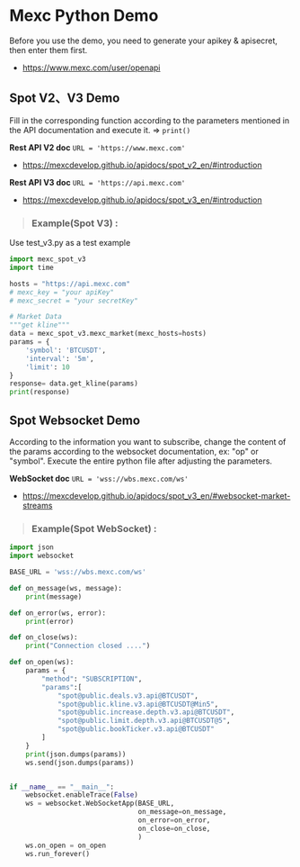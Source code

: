 # Mexc Python Demo

Before you use the demo, you need to generate your apikey & apisecret, then enter them first.

* <https://www.mexc.com/user/openapi>

## Spot V2、V3 Demo 

Fill in the corresponding function according to the parameters mentioned in the API documentation and execute it. => `print()`

**Rest API V2 doc**   `URL = 'https://www.mexc.com'`

* <https://mexcdevelop.github.io/apidocs/spot_v2_en/#introduction>

**Rest API V3 doc**   `URL = 'https://api.mexc.com'`

* <https://mexcdevelop.github.io/apidocs/spot_v3_en/#introduction>


> ### Example(Spot V3) :

Use test_v3.py as a test example

```python
import mexc_spot_v3
import time

hosts = "https://api.mexc.com"
# mexc_key = "your apiKey"
# mexc_secret = "your secretKey"

# Market Data
"""get kline"""
data = mexc_spot_v3.mexc_market(mexc_hosts=hosts)
params = {
    'symbol': 'BTCUSDT', 
    'interval': '5m', 
    'limit': 10
}
response= data.get_kline(params)
print(response)
```

## Spot Websocket Demo 

According to the information you want to subscribe, change the content of the params according to the websocket documentation, ex: "op" or "symbol".   Execute the entire python file after adjusting the parameters.

**WebSocket doc**   `URL = 'wss://wbs.mexc.com/ws'`

* <https://mexcdevelop.github.io/apidocs/spot_v3_en/#websocket-market-streams>


> ### Example(Spot WebSocket) :
```python
import json
import websocket

BASE_URL = 'wss://wbs.mexc.com/ws'

def on_message(ws, message):
    print(message)

def on_error(ws, error):
    print(error)

def on_close(ws):
    print("Connection closed ....")

def on_open(ws):
    params = {
        "method": "SUBSCRIPTION",
        "params":[
            "spot@public.deals.v3.api@BTCUSDT",
            "spot@public.kline.v3.api@BTCUSDT@Min5",
            "spot@public.increase.depth.v3.api@BTCUSDT",
            "spot@public.limit.depth.v3.api@BTCUSDT@5",
            "spot@public.bookTicker.v3.api@BTCUSDT"
        ]
    } 
    print(json.dumps(params))    
    ws.send(json.dumps(params))


if __name__ == "__main__":
    websocket.enableTrace(False)
    ws = websocket.WebSocketApp(BASE_URL,
                                on_message=on_message,
                                on_error=on_error,
                                on_close=on_close,
                                )
    ws.on_open = on_open
    ws.run_forever()

```
